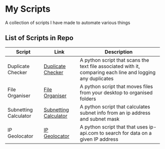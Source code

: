 # My Scripts

A collection of scripts I have made to automate various things

## List of Scripts in Repo
| Script                    | Link                                                                                            | Description                                                                                                         |
|---------------------------|-------------------------------------------------------------------------------------------------|---------------------------------------------------------------------------------------------------------------------|
| Duplicate Checker         |[Duplicate Checker](https://github.com/StormerD/Programs/tree/main/Duplicate_Checker)            | A python script that scans the text file associated with it, comparing each line and logging any duplicates         |
| File Organiser            |[File Organiser](https://github.com/StormerD/Programs/tree/main/File_Organiser)                  | A python script that moves files from your desktop to organised folders                                             |
| Subnetting Calculator     |[Subnetting Calculator](https://github.com/StormerD/Programs/tree/main/Subnet_Calculator)        | A python script that calculates subnet info from an ip address and subnet mask                                      |
| IP Geolocator             |[IP Geolocator](https://github.com/StormerD/Programs/tree/main/IP_Geolocator)                    | A python script that that uses ip-api.com to search for data on a given IP address                                  |
